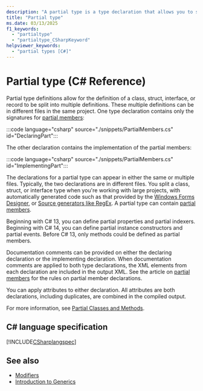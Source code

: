 ```yaml
---
description: "A partial type is a type declaration that allows you to split the declaration of the type into multiple files."
title: "Partial type"
ms.date: 03/13/2025
f1_keywords: 
  - "partialtype"
  - "partialtype_CSharpKeyword"
helpviewer_keywords: 
  - "partial types [C#]"
---
```

# Partial type (C# Reference)

Partial type definitions allow for the definition of a class, struct, interface, or record to be split into multiple definitions. These multiple definitions can be in different files in the same project. One type declaration contains only the signatures for [partial members](./partial-member.md):

:::code language="csharp" source="./snippets/PartialMembers.cs" id="DeclaringPart":::

The other declaration contains the implementation of the partial members:

:::code language="csharp" source="./snippets/PartialMembers.cs" id="ImplementingPart":::

The declarations for a partial type can appear in either the same or multiple files. Typically, the two declarations are in different files. You split a class, struct, or interface type when you're working with large projects, with automatically generated code such as that provided by the [Windows Forms Designer](/dotnet/desktop/winforms/controls/developing-windows-forms-controls-at-design-time), or [Source generators like RegEx](../../../standard/base-types/regular-expression-source-generators.md). A partial type can contain [partial members](partial-member.md).

Beginning with C# 13, you can define partial properties and partial indexers. Beginning with C# 14, you can define partial instance constructors and partial events. Before C# 13, only methods could be defined as partial members.

Documentation comments can be provided on either the declaring declaration or the implementing declaration. When documentation comments are applied to both type declarations, the XML elements from each declaration are included in the output XML. See the article on [partial members](./partial-member.md) for the rules on partial member declarations.

You can apply attributes to either declaration. All attributes are both declarations, including duplicates, are combined in the compiled output.

For more information, see [Partial Classes and Methods](../../programming-guide/classes-and-structs/partial-classes-and-methods.md).

## C# language specification

[!INCLUDE[CSharplangspec](~/includes/csharplangspec-md.md)]

## See also

- [Modifiers](index.md)
- [Introduction to Generics](../../fundamentals/types/generics.md)
